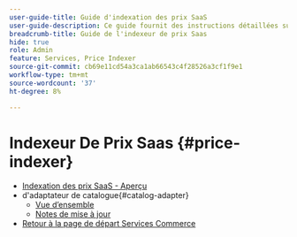 ```yaml
---
user-guide-title: Guide d'indexation des prix SaaS
user-guide-description: Ce guide fournit des instructions détaillées sur l'utilisation de l'indexeur de prix SaaS.
breadcrumb-title: Guide de l'indexeur de prix Saas
hide: true
role: Admin
feature: Services, Price Indexer
source-git-commit: cb69e11cd54a3ca1ab66543c4f28526a3cf1f9e1
workflow-type: tm+mt
source-wordcount: '37'
ht-degree: 8%

---
```


# Indexeur De Prix Saas {#price-indexer}

- [Indexation des prix SaaS - Aperçu](price-indexing.md)
- d&#39;adaptateur de catalogue{#catalog-adapter}
   - [Vue d’ensemble](catalog-adapter.md)
   - [Notes de mise à jour](release-notes.md)
- [Retour à la page de départ Services Commerce](https://experienceleague.adobe.com/docs/commerce/user-guides/home.html)
